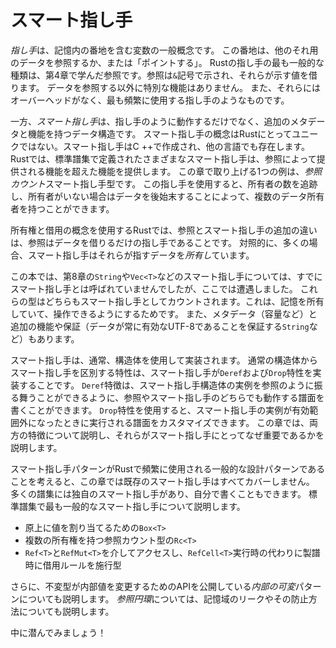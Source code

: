 # スマート指し手

*指し手*は、記憶内の番地を含む変数の一般概念です。
この番地は、他のそれ用のデータを参照するか、または「ポイントする」。
Rustの指し手の最も一般的な種類は、第4章で学んだ参照です。参照は`&`記号で示され、それらが示す値を借ります。
データを参照する以外に特別な機能はありません。
また、それらにはオーバーヘッドがなく、最も頻繁に使用する指し手のようなものです。

一方、*スマート指し手*は、指し手のように動作するだけでなく、追加のメタデータと機能を持つデータ構造です。
スマート指し手の概念はRustにとってユニークではない。スマート指し手はC ++で作成され、他の言語でも存在します。
Rustでは、標準譜集で定義されたさまざまなスマート指し手は、参照によって提供される機能を超えた機能を提供します。
この章で取り上げる1つの例は、*参照カウント*スマート指し手型です。
この指し手を使用すると、所有者の数を追跡し、所有者がいない場合はデータを後始末することによって、複数のデータ所有者を持つことができます。

所有権と借用の概念を使用するRustでは、参照とスマート指し手の追加の違いは、参照はデータを借りるだけの指し手であることです。
対照的に、多くの場合、スマート指し手はそれらが指すデータを*所有し*ています。

この本では、第8章の`String`や`Vec<T>`などのスマート指し手については、すでにスマート指し手とは呼ばれていませんでしたが、ここでは遭遇しました。
これらの型はどちらもスマート指し手としてカウントされます。これは、記憶を所有していて、操作できるようにするためです。
また、メタデータ（容量など）と追加の機能や保証（データが常に有効なUTF-8であることを保証する`String`など）もあります。

スマート指し手は、通常、構造体を使用して実装されます。
通常の構造体からスマート指し手を区別する特性は、スマート指し手が`Deref`および`Drop`特性を実装することです。
`Deref`特徴は、スマート指し手構造体の実例を参照のように振る舞うことができるように、参照やスマート指し手のどちらでも動作する譜面を書くことができます。
`Drop`特性を使用すると、スマート指し手の実例が有効範囲外になったときに実行される譜面をカスタマイズできます。
この章では、両方の特徴について説明し、それらがスマート指し手にとってなぜ重要であるかを説明します。

スマート指し手パターンがRustで頻繁に使用される一般的な設計パターンであることを考えると、この章では既存のスマート指し手はすべてカバーしません。
多くの譜集には独自のスマート指し手があり、自分で書くこともできます。
標準譜集で最も一般的なスマート指し手について説明します。

* 原上に値を割り当てるための`Box<T>`
* 複数の所有権を持つ参照カウント型の`Rc<T>`
* `Ref<T>`と`RefMut<T>`を介してアクセスし、`RefCell<T>`実行時の代わりに製譜時に借用ルールを施行型

さらに、不変型が内部値を変更するためのAPIを公開している*内部の可変*パターンについても説明します。
*参照円環*については、記憶域のリークやその防止方法についても説明します。

中に潜んでみましょう！　
